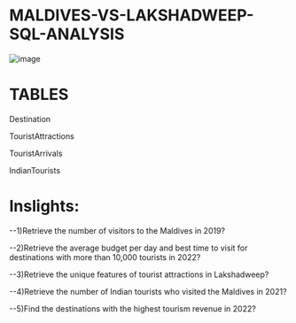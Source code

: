 # MALDIVES-VS-LAKSHADWEEP-SQL-ANALYSIS

![image](https://github.com/sahil07codac/MALDIVES-VS-LAKSHADWEEP-SQL-ANALYSIS/assets/141804728/82e6d4e8-3435-4e06-bb24-b984d9c321b5)


# TABLES

Destination

TouristAttractions

TouristArrivals

IndianTourists

# Inslights:

--1)Retrieve the number of visitors to the Maldives in 2019?

--2)Retrieve the average budget per day and best time to visit for destinations with more than 10,000 tourists in 2022?

--3)Retrieve the unique features of tourist attractions in Lakshadweep?

--4)Retrieve the number of Indian tourists who visited the Maldives in 2021?

--5)Find the destinations with the highest tourism revenue in 2022?







